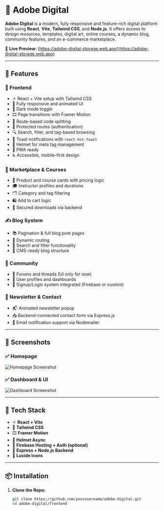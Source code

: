 # 🌟 Adobe Digital

**Adobe Digital** is a modern, fully responsive and feature-rich digital platform built using **React**, **Vite**, **Tailwind CSS**, and **Node.js**. It offers access to design resources, templates, digital art, online courses, a dynamic blog, community features, and an e-commerce marketplace.

🔗 **Live Preview**: [https://adobe-digital-storage.web.app](https://adobe-digital-storage.web.app)

---

## 🚀 Features

### 🔷 Frontend
- ⚛ React + Vite setup with Tailwind CSS
- 🎨 Fully responsive and animated UI
- 🌙 Dark mode toggle
- 🎞️ Page transitions with Framer Motion
- 🧠 Route-based code splitting
- 🔐 Protected routes (authentication)
- 🔍 Search, filter, and tag-based browsing
- 🔔 Toast notifications with `react-hot-toast`
- 🧠 Helmet for meta tag management
- 📱 PWA ready
- ♿ Accessible, mobile-first design

### 🛒 Marketplace & Courses
- 🧾 Product and course cards with pricing logic
- 🎓 Instructor profiles and durations
- 🗂 Category and tag filtering
- 🛍 Add to cart logic
- 🔐 Secured downloads via backend

### ✍ Blog System
- 📚 Pagination & full blog post pages
- 📖 Dynamic routing
- 🔎 Search and filter functionality
- 📝 CMS-ready blog structure

### 💬 Community
- 🧵 Forums and threads (UI only for now)
- 👤 User profiles and dashboards
- 🔐 Signup/Login system integrated (Firebase or custom)

### 📧 Newsletter & Contact
- 📬 Animated newsletter popup
- 📤 Backend-connected contact form via Express.js
- 📧 Email notification support via Nodemailer

---

## 📸 Screenshots

### ✅ Homepage
![Homepage Screenshot](./dd8963f9-0151-4a33-8d76-5de2bed44141_resized.png)

### ✅ Dashboard & UI
![Dashboard Screenshot](./901ec911-e936-4753-ad74-7eed2ace96cd_resized.png)

---

## 🧱 Tech Stack

- ⚛ **React + Vite**
- 💨 **Tailwind CSS**
- 🎞 **Framer Motion**
- 🧠 **Helmet Async**
- 🔐 **Firebase Hosting + Auth (optional)**
- 📨 **Express + Node.js Backend**
- 🔧 **Lucide Icons**

---

## 📦 Installation

1. **Clone the Repo:**
   ```bash
   git clone https://github.com/yourusername/adobe-digital.git
   cd adobe-digital/frontend
